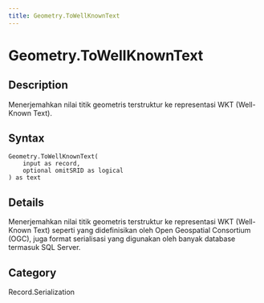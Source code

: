 ```yaml
---
title: Geometry.ToWellKnownText
---
```


# Geometry.ToWellKnownText


## Description

Menerjemahkan nilai titik geometris terstruktur ke representasi WKT (Well-Known Text).


## Syntax

```powerquery
Geometry.ToWellKnownText(
    input as record,
    optional omitSRID as logical
) as text
```


## Details

Menerjemahkan nilai titik geometris terstruktur ke representasi WKT (Well-Known Text) seperti yang didefinisikan oleh Open Geospatial Consortium (OGC), juga format serialisasi yang digunakan oleh banyak database termasuk SQL Server.



## Category
Record.Serialization
